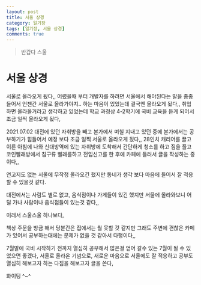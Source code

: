 ```yaml
---
layout: post
title: 서울 상경
category: 일기장
tags: [일기장, 서울 상경]
comments: true
---
```

<!----------------- 탬플릿
>안내말
## forEach
### 설명
[MDN]()
### 문법
```javascript

```
### 예시
```javascript

```

<center>
 <figure>
 <img src="/assets/post-img/git/git_diff.png" alt="views">
 <figcaption>cat을 통해서 git diff 결과를 표시</figcaption>
 </figure>
 </center>
------------------->
> 반갑다 스울

# 서울 상경
서울로 올라오게 됬다,,
어렸을때 부터 개발자를 하려면 서울에서 해야된다는 말을 종종 들어서
언젠간 서울로 올라가야지.. 하는 마음이 있었는데 
결국엔 올라오게 됬다,,
취업하면 올라올거라고 생각하고 있었는데
학교 과정상 4-2학기에 국비 교육을 듣게 되어서 조금 일찍 올라오게 됬다,

2021.07.02 
대전에 있던 자취방을 빼고 본가에서 며칠 지내고 있던 중에
본가에서는 공부하기가 힘들어서 예정 보다 조금 일찍 서울로 올라오게 됬다,,
28인치 캐리어를 끌고 이른 아침에 나와 신대방역에 있는 자취방에 도착해서
간단하게 청소를 하고 짐을 풀고 코인빨래방에서 침구류 빨래를하고 
전입신고를 한 후에 카페에 들러서 글을 작성하는 중이다,,

연고지도 없는 서울에 무작정 올라오긴 했지만 동네가 생각 보다 마음에 들어서 
잘 적응 할 수 있을것 같다.

대전에서는 사람도 별로 없고, 음식점이나 가게들이 있긴 했지만
서울에 올라와보니 어딜 가나 사람이나 음식점들이 있는것 같다,,

이래서 스울스울 하나보다,

책상 주문을 방금 해서 당분간은 집에서는 뭘 못할 것 같지만
그래도 주변에 괜찮은 카페가 있어서 공부하는대에는 문제가 없을 것 같아서 다행이다,,

7월말에 국비 시작하기 전까지 열심히 공부해서 많은걸 얻어 갈수 있는 7월이 될 수 있었으면 좋겠다,
서울로 올라온 기념으로, 새로운 마음으로 서울에도 잘 적응하고 공부도 열심히 해보고자 하는 다짐을 해보고자 글을 쓴다,

화이팅 ^~^


